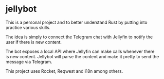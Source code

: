 # jellybot
This is a personal project and to better understand Rust by putting into practice various skills.

The idea is simply to connect the Telegram chat with Jellyfin to notify the user if there is new content.

The bot exposes a local API where Jellyfin can make calls whenever there is new content. Jellybot will parse the content and make it pretty to send the message via Telegram.

This project uses Rocket, Reqwest and i18n among others.
